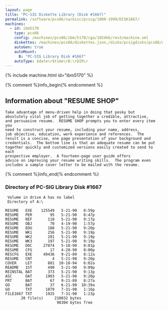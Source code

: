 ```yaml
---
layout: page
title: "PC-SIG Diskette Library (Disk #1667)"
permalink: /software/pcx86/sw/misc/pcsig/1000-1999/DISK1667/
machines:
  - id: ibm5170
    type: pcx86
    config: /machines/pcx86/ibm/5170/cga/1024kb/rev3/machine.xml
    diskettes: /machines/pcx86/diskettes.json,/disks/pcsigdisks/pcx86/diskettes.json
    autoGen: true
    autoMount:
      B: "PC-SIG Library Disk #1667"
    autoType: $date\r$time\rB:\rDIR\r
---
```


{% include machine.html id="ibm5170" %}

{% comment %}info_begin{% endcomment %}

## Information about "RESUME SHOP"

    Take advantage of menu-driven help in doing that pesky but
    absolutely vital job of getting together a credible, attractive,
    and persuasive resume.  RESUME SHOP prompts you to enter every item you
    need to construct your resume, including your name, address,
    job objective, education, work experience and references.  The
    result is a concise, one page presentation of your background and
    credentials.  The bottom line is that an adequate resume can be put
    together quickly and customized versions easily created to send to each
    prospective employer.  A fourteen-page user guide offers
    advice on improving your resume writing skills.  The program even
    includes a sample cover letter to be mailed with the resume.
{% comment %}info_end{% endcomment %}


### Directory of PC-SIG Library Disk #1667

     Volume in drive A has no label
     Directory of A:\

    RESUME   EXE    125549   5-21-90   8:59p
    RESUME   PER        95   5-21-90   8:47p
    RESUME   REF       110   5-21-90   9:17p
    RESUME   OBJ        70   4-19-90   1:57p
    RESUME   EDU       188   5-21-90   9:20p
    RESUME   WK1       256   5-21-90   9:19p
    RESUME   WK2       281   5-21-90   9:19p
    RESUME   WK3       197   5-21-90   9:19p
    RESUME   DOC     27074   5-18-90   8:01p
    RESUME   CFG        17   4-28-90   8:00p
    RESCFG   EXE     49436   9-21-89   8:12a
    RESUME   CNT         4   5-21-90   9:20p
    COVER    LET       881  10-10-94   6:02a
    README   1ST       490   5-21-90   9:09p
    REINSTAL BAT       373   5-21-90   9:13p
    ASC      DAT      1903   5-21-90   9:20p
    PRT      BAT        67   9-21-89   8:27a
    GO       BAT        37   6-21-90  10:39a
    GO       TXT      1079   7-31-90   1:16p
    FILE1667 TXT      1925   7-31-90   1:23p
           20 file(s)     210032 bytes
                           98304 bytes free
